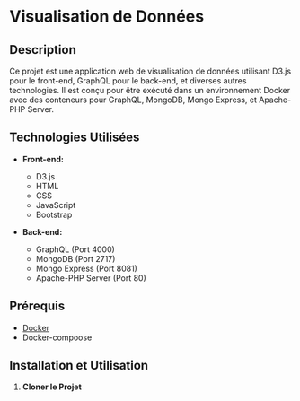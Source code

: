 # Visualisation de Données

## Description
Ce projet est une application web de visualisation de données utilisant D3.js pour le front-end, GraphQL pour le back-end, et diverses autres technologies. Il est conçu pour être exécuté dans un environnement Docker avec des conteneurs pour GraphQL, MongoDB, Mongo Express, et Apache-PHP Server.

## Technologies Utilisées
- **Front-end:**
  - D3.js
  - HTML
  - CSS
  - JavaScript
  - Bootstrap

- **Back-end:**
  - GraphQL (Port 4000)
  - MongoDB (Port 2717)
  - Mongo Express (Port 8081)
  - Apache-PHP Server (Port 80)

## Prérequis
- [Docker](https://www.docker.com/get-started)
- Docker-compoose

## Installation et Utilisation

1. **Cloner le Projet**

